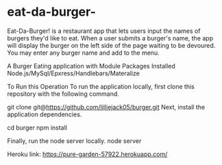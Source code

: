 # eat-da-burger- 
Eat-Da-Burger! is a restaurant app that lets users input the names of burgers they'd like to eat. When a user submits a burger's name, the app will display the burger on the left side of the page waiting to be devoured. You may enter any burger name and add to the menu. 





A Burger Eating application with Module Packages Installed Node.js/MySql/Epxress/Handlebars/Materalize





To Run this Operation
To run the application locally, first clone this repository with the following command.




git clone git@https://github.com/lilliejack05/burger.git
Next, install the application dependencies.



cd burger
npm install


Finally, run the node server locally.
node server



Heroku link: https://pure-garden-57922.herokuapp.com/